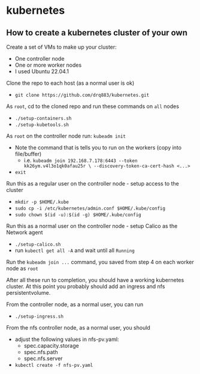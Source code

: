 # kubernetes

## How to create a kubernetes cluster of your own
Create a set of VMs to make up your cluster:
- One controller node
- One or more worker nodes
- I used Ubuntu 22.04.1

Clone the repo to each host (as a normal user is ok)
- `git clone https://github.com/drq883/kubernetes.git`

As `root`, cd to the cloned repo and run these commands on `all` nodes
- `./setup-containers.sh`
- `./setup-kubetools.sh`

As `root` on the controller node run:
`kubeadm init`
- Note the command that is tells you to run on the workers (copy into file/buffer)
  - i.e. `kubeadm join 192.168.7.178:6443 --token kk26ym.v4l3o1qk0afau25r \
	--discovery-token-ca-cert-hash <...>`
- `exit`

Run this as a regular user on the controller node - setup access to the cluster
- `mkdir -p $HOME/.kube`
- `sudo cp -i /etc/kubernetes/admin.conf $HOME/.kube/config`
- `sudo chown $(id -u):$(id -g) $HOME/.kube/config`

Run this as a normal user on the controller node - setup Calico as the Network agent
- `./setup-calico.sh`
- run `kubectl get all -A` and wait until all `Running`

Run the `kubeadm join ...` command, you saved from step 4 on each worker node as `root`

After all these run to completion, you should have a working kubernetes
cluster. At this point you probably should add an ingress and nfs
persistentvolume.

From the controller node, as a normal user, you can run
- `./setup-ingress.sh`

From the nfs controller node, as a normal user, you should
- adjust the following values in nfs-pv.yaml:
  - spec.capacity.storage
  - spec.nfs.path
  - spec.nfs.server
- `kubectl create -f nfs-pv.yaml`



